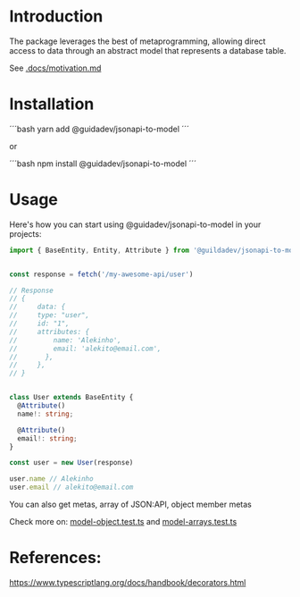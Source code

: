 # Introduction

The package leverages the best of metaprogramming, allowing direct access to data through an abstract model that represents a database table.

See [.docs/motivation.md](.docs/motivation.md)

# Installation

´´´bash
yarn add @guidadev/jsonapi-to-model
´´´

or

´´´bash
npm install @guidadev/jsonapi-to-model
´´´

# Usage

Here's how you can start using @guidadev/jsonapi-to-model in your projects:

```ts
import { BaseEntity, Entity, Attribute } from '@guildadev/jsonapi-to-model';


const response = fetch('/my-awesome-api/user')

// Response
// {
//     data: {
//     type: "user",
//     id: "1",
//     attributes: {
//         name: 'Alekinho',
//         email: 'alekito@email.com',
//       },
//     },
// }


class User extends BaseEntity {
  @Attribute()
  name!: string;

  @Attribute()
  email!: string;
}

const user = new User(response)

user.name // Alekinho
user.email // alekito@email.com
```

You can also get metas, array of JSON:API, object member metas

Check more on: [model-object.test.ts](./tests/model-object.test.ts) and [model-arrays.test.ts](./tests/model-arrays.test.ts)


# References:

https://www.typescriptlang.org/docs/handbook/decorators.html
